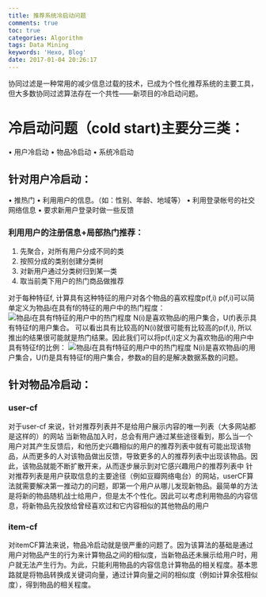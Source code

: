 ```yaml
---
title: 推荐系统冷启动问题
comments: true
toc: true
categories: Algorithm
tags: Data Mining
keywords: 'Hexo, Blog'
date: 2017-01-04 20:26:17
---
```

协同过滤是一种常用的减少信息过载的技术，已成为个性化推荐系统的主要工具，但大多数协同过滤算法存在一个共性——新项目的冷启动问题。
 <!--more-->
 # 冷启动问题（cold start)主要分三类：
 • 用户冷启动
 • 物品冷启动
 • 系统冷启动

## 针对用户冷启动：
• 推热门
• 利用用户的信息。（如：性别、年龄、地域等）
• 利用登录帐号的社交网络信息
• 要求新用户登录时做一些反馈

### 利用用户的注册信息+局部热门推荐：
1. 先聚合，对所有用户分成不同的类
2. 按照分成的类别创建分类树
3. 对新用户通过分类树归到某一类
4. 取当前类下用户的热门商品做推荐

对于每种特征f, 计算具有这种特征的用户对各个物品的喜欢程度p(f,i)
p(f,i)可以简单定义为物品i在具有f的特征的用户中的热门程度：
![物品i在具有f特征的用户中的热门程度](/img/物品i在具有f特征的用户中的热门程度.png)
N(i)是喜欢物品i的用户集合，U(f)表示具有特征f的用户集合。
可以看出具有比较高的N(i)就很可能有比较高的p(f,i), 所以推出的结果很可能就是热门结果。因此我们可以将p(f,i)定义为喜欢物品i的用户中具有特征f的比例：
![物品i在具有f特征的用户中的热门程度](/img/物品i在具有f特征的用户中的热门程度公式.png)
N(i)是喜欢物品i的用户集合，U(f)是具有特征f的用户集合，参数a的目的是解决数据系数的问题。


## 针对物品冷启动：
### user-cf
对于user-cf 来说，针对推荐列表并不是给用户展示内容的唯一列表（大多网站都是这样的）的网站
当新物品加入时，总会有用户通过某些途径看到，那么当一个用户对其产生反馈后，和他历史兴趣相似的用户的推荐列表中就有可能出现该物品，从而更多的人对该物品做出反馈，导致更多的人的推荐列表中出现该物品。因此，该物品就能不断扩散开来，从而逐步展示到对它感兴趣用户的推荐列表中
针对推荐列表是用户获取信息的主要途径（例如豆瓣网络电台）的网站，userCF算法就需要解决第一推动力的问题，即第一个用户从哪儿发现新物品。最简单的方法是将新的物品随机战士给用户，但是太不个性化。因此可以考虑利用物品的内容信息，将新物品先投放给曾经喜欢过和它内容相似的其他物品的用户

### item-cf
对itemCF算法来说，物品冷启动就是很严重的问题了。因为该算法的基础是通过用户对物品产生的行为来计算物品之间的相似度，当新物品还未展示给用户时，用户就无法产生行为。为此，只能利用物品的内容信息计算物品的相关程度。基本思路就是将物品转换成关键词向量，通过计算向量之间的相似度（例如计算余弦相似度），得到物品的相关程度。
